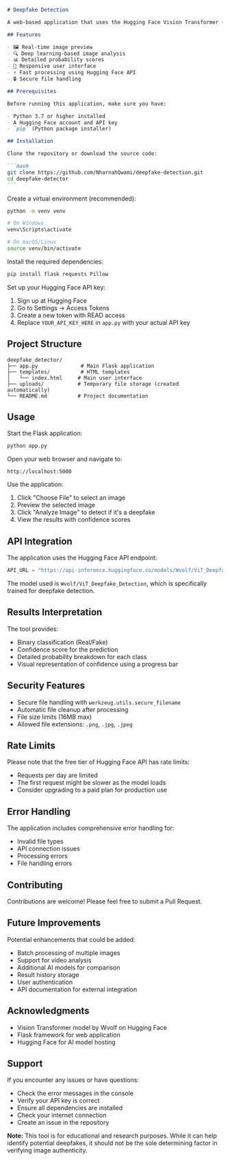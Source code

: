 ````markdown
# Deepfake Detection

A web-based application that uses the Hugging Face Vision Transformer (ViT) model to detect potential deepfake images. This tool provides a user-friendly interface for uploading images and receiving real-time analysis of whether an image is likely to be real or fake.

## Features

- 🖼️ Real-time image preview
- 🔍 Deep learning-based image analysis
- 📊 Detailed probability scores
- 📱 Responsive user interface
- ⚡ Fast processing using Hugging Face API
- 🔒 Secure file handling

## Prerequisites

Before running this application, make sure you have:

- Python 3.7 or higher installed
- A Hugging Face account and API key
- `pip` (Python package installer)

## Installation

Clone the repository or download the source code:

```bash
git clone https://github.com/NharnahQwami/deepfake-detection.git
cd deepfake-detector
```
````

Create a virtual environment (recommended):

```bash
python -m venv venv

# On Windows
venv\Scripts\activate

# On macOS/Linux
source venv/bin/activate
```

Install the required dependencies:

```bash
pip install flask requests Pillow
```

Set up your Hugging Face API key:

1. Sign up at Hugging Face
2. Go to Settings → Access Tokens
3. Create a new token with READ access
4. Replace `YOUR_API_KEY_HERE` in `app.py` with your actual API key

## Project Structure

```plaintext
deepfake_detector/
├── app.py              # Main Flask application
├── templates/          # HTML templates
│   └── index.html     # Main user interface
├── uploads/           # Temporary file storage (created automatically)
└── README.md          # Project documentation
```

## Usage

Start the Flask application:

```bash
python app.py
```

Open your web browser and navigate to:

```plaintext
http://localhost:5000
```

Use the application:

1. Click "Choose File" to select an image
2. Preview the selected image
3. Click "Analyze Image" to detect if it's a deepfake
4. View the results with confidence scores

## API Integration

The application uses the Hugging Face API endpoint:

```python
API_URL = "https://api-inference.huggingface.co/models/Wvolf/ViT_Deepfake_Detection"
```

The model used is `Wvolf/ViT_Deepfake_Detection`, which is specifically trained for deepfake detection.

## Results Interpretation

The tool provides:

- Binary classification (Real/Fake)
- Confidence score for the prediction
- Detailed probability breakdown for each class
- Visual representation of confidence using a progress bar

## Security Features

- Secure file handling with `werkzeug.utils.secure_filename`
- Automatic file cleanup after processing
- File size limits (16MB max)
- Allowed file extensions: `.png`, `.jpg`, `.jpeg`

## Rate Limits

Please note that the free tier of Hugging Face API has rate limits:

- Requests per day are limited
- The first request might be slower as the model loads
- Consider upgrading to a paid plan for production use

## Error Handling

The application includes comprehensive error handling for:

- Invalid file types
- API connection issues
- Processing errors
- File handling errors

## Contributing

Contributions are welcome! Please feel free to submit a Pull Request.

## Future Improvements

Potential enhancements that could be added:

- Batch processing of multiple images
- Support for video analysis
- Additional AI models for comparison
- Result history storage
- User authentication
- API documentation for external integration

## Acknowledgments

- Vision Transformer model by Wvolf on Hugging Face
- Flask framework for web application
- Hugging Face for AI model hosting

## Support

If you encounter any issues or have questions:

- Check the error messages in the console
- Verify your API key is correct
- Ensure all dependencies are installed
- Check your internet connection
- Create an issue in the repository

**Note:** This tool is for educational and research purposes. While it can help identify potential deepfakes, it should not be the sole determining factor in verifying image authenticity.

```

```
